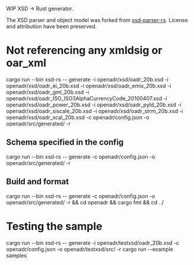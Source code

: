 WIP XSD -> Rust generator.

The XSD parser and object model was forked from [xsd-parser-rs](https://github.com/lumeohq/xsd-parser-rs). License and attribution have been preserved.

# Not referencing any xmldsig or oar_xml
cargo run --bin xsd-rs -- generate -i openadr/xsd/oadr_20b.xsd -i openadr/xsd/oadr_ei_20b.xsd -i openadr/xsd/oadr_emix_20b.xsd -i openadr/xsd/oadr_gml_20b.xsd -i openadr/xsd/oadr_ISO_ISO3AlphaCurrencyCode_20100407.xsd -i openadr/xsd/oadr_power_20b.xsd -i openadr/xsd/oadr_pyld_20b.xsd -i openadr/xsd/oadr_siscale_20b.xsd -i openadr/xsd/oadr_strm_20b.xsd -i openadr/xsd/oadr_xcal_20b.xsd -c openadr/config.json -o openadr/src/generated/ -r

## Schema specified in the config
cargo run --bin xsd-rs -- generate -c openadr/config.json -o openadr/src/generated/ -r

## Build and format
cargo run --bin xsd-rs -- generate -c openadr/config.json -o openadr/src/generated/ -r && cd openadr && cargo fmt && cd ../

# Testing the sample
cargo run --bin xsd-rs -- generate -i openadr/testxsd/oadr_20b.xsd -c openadr/config.json -o openadr/testxsd/src/ -r
cargo run --example samples